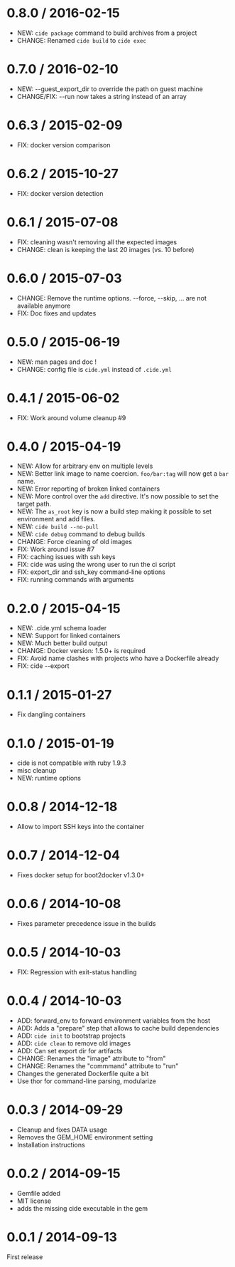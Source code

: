 
0.8.0 / 2016-02-15
==================

  * NEW: `cide package` command to build archives from a project
  * CHANGE: Renamed `cide build` to `cide exec`

0.7.0 / 2016-02-10
==================

  * NEW: --guest_export_dir to override the path on guest machine
  * CHANGE/FIX: --run now takes a string instead of an array

0.6.3 / 2015-02-09
==================

  * FIX: docker version comparison

0.6.2 / 2015-10-27
==================

  * FIX: docker version detection

0.6.1 / 2015-07-08
==================

  * FIX: cleaning wasn't removing all the expected images
  * CHANGE: clean is keeping the last 20 images (vs. 10 before)

0.6.0 / 2015-07-03
==================

  * CHANGE: Remove the runtime options. --force, --skip, ... are not available anymore
  * FIX: Doc fixes and updates

0.5.0 / 2015-06-19
==================

  * NEW: man pages and doc !
  * CHANGE: config file is `cide.yml` instead of `.cide.yml`

0.4.1 / 2015-06-02
==================

  * FIX: Work around volume cleanup #9

0.4.0 / 2015-04-19
==================

  * NEW: Allow for arbitrary env on multiple levels
  * NEW: Better link image to name coercion. `foo/bar:tag` will now get a `bar` name.
  * NEW: Error reporting of broken linked containers
  * NEW: More control over the `add` directive. It's now possible to set the target path.
  * NEW: The `as_root` key is now a build step making it possible to set environment and add files.
  * NEW: `cide build --no-pull`
  * NEW: `cide debug` command to debug builds
  * CHANGE: Force cleaning of old images
  * FIX: Work around issue #7
  * FIX: caching issues with ssh keys
  * FIX: cide was using the wrong user to run the ci script
  * FIX: export_dir and ssh_key command-line options
  * FIX: running commands with arguments

0.2.0 / 2015-04-15
==================

  * NEW: .cide.yml schema loader
  * NEW: Support for linked containers
  * NEW: Much better build output
  * CHANGE: Docker version: 1.5.0+ is required
  * FIX: Avoid name clashes with projects who have a Dockerfile already
  * FIX: cide --export

0.1.1 / 2015-01-27
==================

  * Fix dangling containers

0.1.0 / 2015-01-19
==================

  * cide is not compatible with ruby 1.9.3
  * misc cleanup
  * NEW: runtime options

0.0.8 / 2014-12-18
==================

  * Allow to import SSH keys into the container

0.0.7 / 2014-12-04
==================

  * Fixes docker setup for boot2docker v1.3.0+

0.0.6 / 2014-10-08
==================

  * Fixes parameter precedence issue in the builds

0.0.5 / 2014-10-03
==================

  * FIX: Regression with exit-status handling

0.0.4 / 2014-10-03
==================

  * ADD: forward_env to forward environment variables from the host
  * ADD: Adds a "prepare" step that allows to cache build dependencies
  * ADD: `cide init` to bootstrap projects
  * ADD: `cide clean` to remove old images
  * ADD: Can set export dir for artifacts
  * CHANGE: Renames the "image" attribute to "from"
  * CHANGE: Renames the "commmand" attribute to "run"
  * Changes the generated Dockerfile quite a bit
  * Use thor for command-line parsing, modularize

0.0.3 / 2014-09-29
==================

  * Cleanup and fixes DATA usage
  * Removes the GEM_HOME environment setting
  * Installation instructions

0.0.2 / 2014-09-15
==================

 * Gemfile added
 * MIT license
 * adds the missing cide executable in the gem

0.0.1 / 2014-09-13
==================

First release

